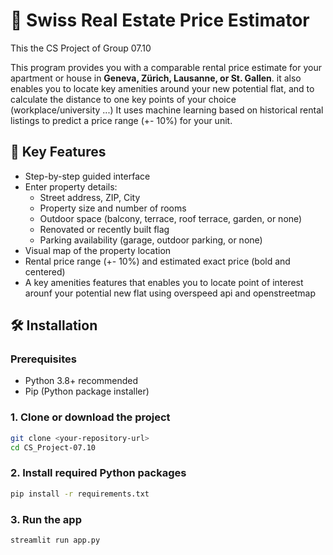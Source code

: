 # 🏡 Swiss Real Estate Price Estimator

This the CS Project of Group 07.10

This program provides you with a comparable rental price estimate for your apartment or house in **Geneva, Zürich, Lausanne, or St. Gallen**.
it also enables you to locate key amenities around your new potential flat, and to calculate the distance to one key points of your choice (workplace/university ...)
It uses machine learning based on historical rental listings to predict a price range (+- 10%) for your unit.

## 🎯 Key Features

- Step-by-step guided interface
- Enter property details:
  - Street address, ZIP, City
  - Property size and number of rooms
  - Outdoor space (balcony, terrace, roof terrace, garden, or none)
  - Renovated or recently built flag
  - Parking availability (garage, outdoor parking, or none)
- Visual map of the property location
- Rental price range (+- 10%) and estimated exact price (bold and centered)
- A key amenities features that enables you to locate point of interest arounf your potential new flat using overspeed api and openstreetmap

## 🛠️ Installation

### Prerequisites

- Python 3.8+ recommended
- Pip (Python package installer)

### 1. Clone or download the project

```bash
git clone <your-repository-url>
cd CS_Project-07.10
```

### 2. Install required Python packages

```bash
pip install -r requirements.txt
```

### 3. Run the app

```bash
streamlit run app.py
```
